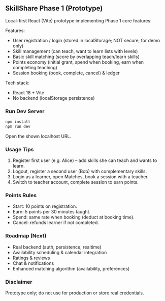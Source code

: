 ## SkillShare Phase 1 (Prototype)

Local-first React (Vite) prototype implementing Phase 1 core features:

Features:
- User registration / login (stored in localStorage; NOT secure, for demo only)
- Skill management (can teach, want to learn lists with levels)
- Basic skill matching (score by overlapping teach/learn skills)
- Points economy (initial grant, spend when booking, earn when completing teaching)
- Session booking (book, complete, cancel) & ledger

Tech stack:
- React 18 + Vite
- No backend (localStorage persistence)

### Run Dev Server

```cmd
npm install
npm run dev
```

Open the shown localhost URL.

### Usage Tips
1. Register first user (e.g. Alice) – add skills she can teach and wants to learn.
2. Logout, register a second user (Bob) with complementary skills.
3. Login as a learner, open Matches, book a session with a teacher.
4. Switch to teacher account, complete session to earn points.

### Points Rules
- Start: 10 points on registration.
- Earn: 5 points per 30 minutes taught.
- Spend: same rate when booking (deduct at booking time).
- Cancel: refunds learner if not completed.

### Roadmap (Next)
- Real backend (auth, persistence, realtime)
- Availability scheduling & calendar integration
- Ratings & reviews
- Chat & notifications
- Enhanced matching algorithm (availability, preferences)

### Disclaimer
Prototype only; do not use for production or store real credentials.
